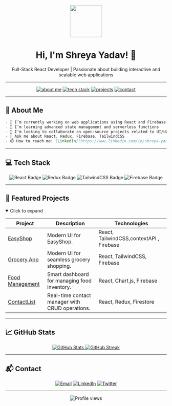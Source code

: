 <!--
Generated GitHub Profile README
-->

<p align="center">
  <img src="https://media.giphy.com/media/hvRJCLFzcasrR4ia7z/giphy.gif" width="100"/>
  <h1 align="center">Hi, I'm Shreya Yadav! 👋</h1>
  <p align="center">Full-Stack React Developer | Passionate about building interactive and scalable web applications</p>
</p>

---

<p align="center">
  <a href="#about-me"><img src="https://img.shields.io/badge/About Me-🔍-blue" alt="about me" /></a>
  <a href="#tech-stack"><img src="https://img.shields.io/badge/Tech Stack-💻-green" alt="tech stack" /></a>
  <a href="#projects"><img src="https://img.shields.io/badge/Projects-🚀-orange" alt="projects" /></a>
  <a href="#contact"><img src="https://img.shields.io/badge/Contact-✉️-red" alt="contact" /></a>
</p>

---

## 👋 About Me

```markdown
- 🔭 I’m currently working on web applications using React and Firebase
- 🌱 I’m learning advanced state management and serverless functions
- 👯 I’m looking to collaborate on open-source projects related to UI/UX
- 💬 Ask me about React, Redux, Firebase, TailwindCSS
- 📫 How to reach me: [LinkedIn](https://www.linkedin.com/in/shreya-yadav-53286028b)
```

---

## 💻 Tech Stack

<p align="center">
  <img src="https://img.shields.io/badge/React-20232A?style=for-the-badge&logo=react&logoColor=61DAFB" alt="React Badge" />
  <img src="https://img.shields.io/badge/Redux-764ABC?style=for-the-badge&logo=redux&logoColor=white" alt="Redux Badge" />
  <img src="https://img.shields.io/badge/TailwindCSS-38B2AC?style=for-the-badge&logo=tailwind-css&logoColor=white" alt="TailwindCSS Badge" />
  <img src="https://img.shields.io/badge/Firebase-FFA611?style=for-the-badge&logo=firebase&logoColor=white" alt="Firebase Badge" />
</p>

---

## 🚀 Featured Projects

<details open>
<summary>Click to expand</summary>

| Project                                                          | Description                                     | Technologies                 |
| ---------------------------------------------------------------- | ----------------------------------------------- | ---------------------------- |
| [EasyShop](https://github.com/shreyay4060/ecommerce/tree/main/vite-project)            | Modern UI for EasyShop.        | React, TailwindCSS,contextAPI , Firebase |
| [Grocery App](https://github.com/shreyay4060/grocery)            | Modern UI for seamless grocery shopping.        | React, TailwindCSS, Firebase |
| [Food Management](https://github.com/shreyay4060/food-mangement) | Smart dashboard for managing food inventory.    | React, Chart.js, Firebase    |
| [ContactList](https://github.com/shreyay4060/ContactList)        | Real-time contact manager with CRUD operations. | React, Redux, Firestore      |

</details>

---

## 📈 GitHub Stats

<p align="center">
  <a href="https://github.com/shreyay4060">
    <img src="https://github-readme-stats.vercel.app/api?username=shreyay4060&show_icons=true&theme=radical" alt="GitHub Stats" />
  </a>
  <a href="https://github.com/shreyay4060">
    <img src="https://github-readme-streak-stats.herokuapp.com/?user=shreyay4060&theme=radical" alt="GitHub Streak" />
  </a>
</p>

---

## 📬 Contact

<p align="center">
  <a href="mailto:shreyay4060@gmail.com"><img src="https://img.shields.io/badge/Email-D14836?style=for-the-badge&logo=gmail&logoColor=white" alt="Email" /></a>
  <a href="https://www.linkedin.com/in/shreya-yadav-53286028b"><img src="https://img.shields.io/badge/LinkedIn-0077B5?style=for-the-badge&logo=linkedin&logoColor=white" alt="LinkedIn" /></a>
  <a href="https://x.com/shreyaycode?t=H8BoQl5IKOdzhSJk6UyzFQ&s=08"><img src="https://img.shields.io/badge/Twitter-1DA1F2?style=for-the-badge&logo=twitter&logoColor=white" alt="Twitter" /></a>
</p>

---

<p align="center">
  <img src="https://komarev.com/ghpvc/?username=shreyay4060&color=blueviolet" alt="Profile views" />
</p>
